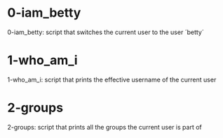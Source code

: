 # 0-iam_betty

0-iam_betty: script that switches the current user to the user ´betty´

# 1-who_am_i

1-who_am_i: script that prints the effective username of the current user

# 2-groups

2-groups: script that prints all the groups the current user is part of
